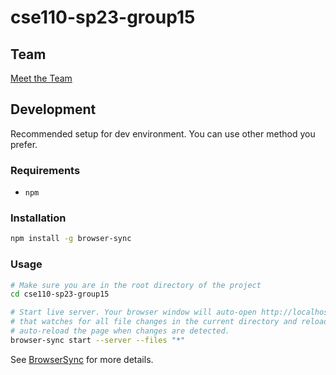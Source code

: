# cse110-sp23-group15

## Team

[Meet the Team](./admin/team.md)

## Development

Recommended setup for dev environment. You can use other method you prefer.

### Requirements

- `npm`

### Installation

```bash
npm install -g browser-sync
```

### Usage

```bash
# Make sure you are in the root directory of the project
cd cse110-sp23-group15

# Start live server. Your browser window will auto-open http://localhost:3000
# that watches for all file changes in the current directory and reload
# auto-reload the page when changes are detected.
browser-sync start --server --files "*"
```

See [BrowserSync](https://browsersync.io/) for more details.

